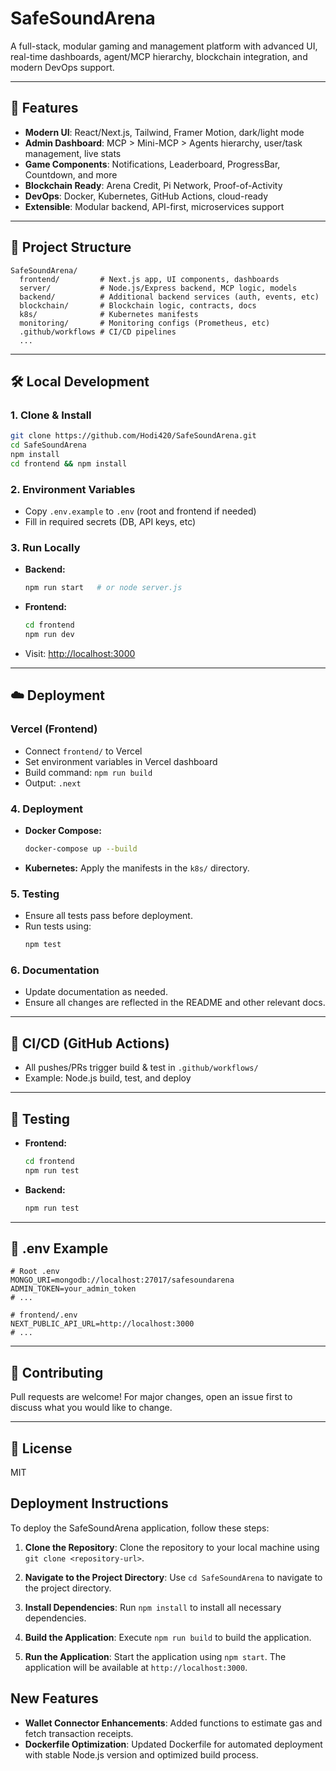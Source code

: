 # SafeSoundArena

A full-stack, modular gaming and management platform with advanced UI, real-time dashboards, agent/MCP hierarchy, blockchain integration, and modern DevOps support.

---

## 🚀 Features
- **Modern UI**: React/Next.js, Tailwind, Framer Motion, dark/light mode
- **Admin Dashboard**: MCP > Mini-MCP > Agents hierarchy, user/task management, live stats
- **Game Components**: Notifications, Leaderboard, ProgressBar, Countdown, and more
- **Blockchain Ready**: Arena Credit, Pi Network, Proof-of-Activity
- **DevOps**: Docker, Kubernetes, GitHub Actions, cloud-ready
- **Extensible**: Modular backend, API-first, microservices support

---

## 📁 Project Structure
```
SafeSoundArena/
  frontend/         # Next.js app, UI components, dashboards
  server/           # Node.js/Express backend, MCP logic, models
  backend/          # Additional backend services (auth, events, etc)
  blockchain/       # Blockchain logic, contracts, docs
  k8s/              # Kubernetes manifests
  monitoring/       # Monitoring configs (Prometheus, etc)
  .github/workflows # CI/CD pipelines
  ...
```

---

## 🛠️ Local Development

### 1. Clone & Install
```bash
git clone https://github.com/Hodi420/SafeSoundArena.git
cd SafeSoundArena
npm install
cd frontend && npm install
```

### 2. Environment Variables
- Copy `.env.example` to `.env` (root and frontend if needed)
- Fill in required secrets (DB, API keys, etc)

### 3. Run Locally
- **Backend:**
  ```bash
  npm run start   # or node server.js
  ```
- **Frontend:**
  ```bash
  cd frontend
  npm run dev
  ```
- Visit: [http://localhost:3000](http://localhost:3000)

---

## ☁️ Deployment

### Vercel (Frontend)
- Connect `frontend/` to Vercel
- Set environment variables in Vercel dashboard
- Build command: `npm run build`
- Output: `.next`

### 4. Deployment
- **Docker Compose:**
  ```bash
  docker-compose up --build
  ```
- **Kubernetes:**
  Apply the manifests in the `k8s/` directory.

### 5. Testing
- Ensure all tests pass before deployment.
- Run tests using:
  ```bash
  npm test
  ```

### 6. Documentation
- Update documentation as needed.
- Ensure all changes are reflected in the README and other relevant docs.

---

## 🔄 CI/CD (GitHub Actions)
- All pushes/PRs trigger build & test in `.github/workflows/`
- Example: Node.js build, test, and deploy

---

## 🧪 Testing
- **Frontend:**
  ```bash
  cd frontend
  npm run test
  ```
- **Backend:**
  ```bash
  npm run test
  ```

---

## 📝 .env Example
```
# Root .env
MONGO_URI=mongodb://localhost:27017/safesoundarena
ADMIN_TOKEN=your_admin_token
# ...

# frontend/.env
NEXT_PUBLIC_API_URL=http://localhost:3000
# ...
```

---

## 🤝 Contributing
Pull requests are welcome! For major changes, open an issue first to discuss what you would like to change.

---

## 📄 License
MIT

## Deployment Instructions

To deploy the SafeSoundArena application, follow these steps:

1. **Clone the Repository**: Clone the repository to your local machine using `git clone <repository-url>`.

2. **Navigate to the Project Directory**: Use `cd SafeSoundArena` to navigate to the project directory.

3. **Install Dependencies**: Run `npm install` to install all necessary dependencies.

4. **Build the Application**: Execute `npm run build` to build the application.

5. **Run the Application**: Start the application using `npm start`. The application will be available at `http://localhost:3000`.

## New Features

- **Wallet Connector Enhancements**: Added functions to estimate gas and fetch transaction receipts.
- **Dockerfile Optimization**: Updated Dockerfile for automated deployment with stable Node.js version and optimized build process.

